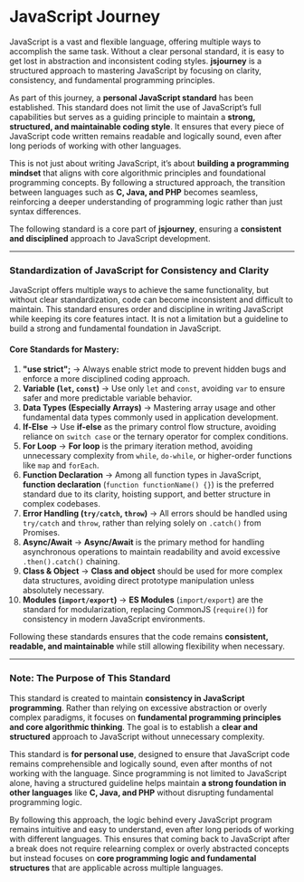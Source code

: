 # **JavaScript Journey**  

JavaScript is a vast and flexible language, offering multiple ways to accomplish the same task. Without a clear personal standard, it is easy to get lost in abstraction and inconsistent coding styles. **jsjourney** is a structured approach to mastering JavaScript by focusing on clarity, consistency, and fundamental programming principles.  

As part of this journey, a **personal JavaScript standard** has been established. This standard does not limit the use of JavaScript’s full capabilities but serves as a guiding principle to maintain a **strong, structured, and maintainable coding style**. It ensures that every piece of JavaScript code written remains readable and logically sound, even after long periods of working with other languages.  

This is not just about writing JavaScript, it’s about **building a programming mindset** that aligns with core algorithmic principles and foundational programming concepts. By following a structured approach, the transition between languages such as **C, Java, and PHP** becomes seamless, reinforcing a deeper understanding of programming logic rather than just syntax differences.  

The following standard is a core part of **jsjourney**, ensuring a **consistent and disciplined** approach to JavaScript development.  

---

### **Standardization of JavaScript for Consistency and Clarity**  

JavaScript offers multiple ways to achieve the same functionality, but without clear standardization, code can become inconsistent and difficult to maintain. This standard ensures order and discipline in writing JavaScript while keeping its core features intact. It is not a limitation but a guideline to build a strong and fundamental foundation in JavaScript.  

#### **Core Standards for Mastery:**  

1. **"use strict";** → Always enable strict mode to prevent hidden bugs and enforce a more disciplined coding approach.  
2. **Variable (`let`, `const`)** → Use only `let` and `const`, avoiding `var` to ensure safer and more predictable variable behavior.  
3. **Data Types (Especially Arrays)** → Mastering array usage and other fundamental data types commonly used in application development.  
4. **If-Else** → Use **if-else** as the primary control flow structure, avoiding reliance on `switch case` or the ternary operator for complex conditions.  
5. **For Loop** → **For loop** is the primary iteration method, avoiding unnecessary complexity from `while`, `do-while`, or higher-order functions like `map` and `forEach`.  
6. **Function Declaration** → Among all function types in JavaScript, **function declaration** (`function functionName() {}`) is the preferred standard due to its clarity, hoisting support, and better structure in complex codebases.  
7. **Error Handling (`try/catch`, `throw`)** → All errors should be handled using `try/catch` and `throw`, rather than relying solely on `.catch()` from Promises.  
8. **Async/Await** → **Async/Await** is the primary method for handling asynchronous operations to maintain readability and avoid excessive `.then().catch()` chaining.  
9. **Class & Object** → **Class and object** should be used for more complex data structures, avoiding direct prototype manipulation unless absolutely necessary.  
10. **Modules (`import/export`)** → **ES Modules** (`import/export`) are the standard for modularization, replacing CommonJS (`require()`) for consistency in modern JavaScript environments.  

Following these standards ensures that the code remains **consistent, readable, and maintainable** while still allowing flexibility when necessary.  

---

### **Note: The Purpose of This Standard**  

This standard is created to maintain **consistency in JavaScript programming**. Rather than relying on excessive abstraction or overly complex paradigms, it focuses on **fundamental programming principles and core algorithmic thinking**. The goal is to establish a **clear and structured** approach to JavaScript without unnecessary complexity.  

This standard is **for personal use**, designed to ensure that JavaScript code remains comprehensible and logically sound, even after months of not working with the language. Since programming is not limited to JavaScript alone, having a structured guideline helps maintain **a strong foundation in other languages** like **C, Java, and PHP** without disrupting fundamental programming logic.  

By following this approach, the logic behind every JavaScript program remains intuitive and easy to understand, even after long periods of working with different languages. This ensures that coming back to JavaScript after a break does not require relearning complex or overly abstracted concepts but instead focuses on **core programming logic and fundamental structures** that are applicable across multiple languages.

